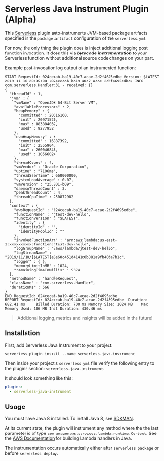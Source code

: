 # Serverless Java Instrument Plugin (Alpha)

This [Serverless](https://github.com/serverless/serverless) plugin auto-instruments JVM-based package artifacts specified in the `package.artifact` configuration of the `serverless.yml` 

For now, the only thing the plugin does is inject additional logging post function invocation. It does this via ***bytecode instrumentation*** to your Serverless function without additional source code changes on your part.

Example post-invocation log output of an instrumented function:
```
START RequestId: 024cecab-ba19-40c7-acae-2d2f4695edbe Version: $LATEST
2019-11-10 20:35:08 <024cecab-ba19-40c7-acae-2d2f4695edbe> INFO  com.serverless.Handler:31 - received: {}
{
  "threadId" : 1,
  "jvm" : {
    "vmName" : "OpenJDK 64-Bit Server VM",
    "availableProcessors" : 2,
    "heapMemory" : {
      "committed" : 20316160,
      "init" : 20971520,
      "max" : 883884032,
      "used" : 9277952
    },
    "nonHeapMemory" : {
      "committed" : 16187392,
      "init" : 2555904,
      "max" : 260046848,
      "used" : 10566024
    },
    "threadCount" : 4,
    "vmVendor" : "Oracle Corporation",
    "uptime" : "7106ms",
    "threadSserTime" : 660000000,
    "systemLoadAverage" : 0.07,
    "vmVersion" : "25.201-b09",
    "daemonThreadCount" : 3,
    "peakThreadCount" : 4,
    "threadCpuTime" : 750872982
  },
  "context" : {
    "awsRequestId" : "024cecab-ba19-40c7-acae-2d2f4695edbe",
    "functionName" : "jtest-dev-hello",
    "functionVersion" : "$LATEST",
    "identity" : {
      "identityId" : "",
      "identityPoolId" : ""
    },
    "invokedFunctionArn" : "arn:aws:lambda:us-east-1:xxxxxxxxxx:function:jtest-dev-hello",
    "logGroupName" : "/aws/lambda/jtest-dev-hello",
    "logStreamName" : "2019/11/10/[$LATEST]e1e60c451d4141c0b881a9fb403a7b1c",
    "logger" : { },
    "memoryLimitInMB" : 1024,
    "remainingTimeInMillis" : 5374
  },
  "methodName" : "handleRequest",
  "className" : "com.serverless.Handler",
  "durationMs" : 566
}
END RequestId: 024cecab-ba19-40c7-acae-2d2f4695edbe
REPORT RequestId: 024cecab-ba19-40c7-acae-2d2f4695edbe  Duration: 682.41 ms     Billed Duration: 700 ms Memory Size: 1024 MB    Max Memory Used: 106 MB Init Duration: 430.46 ms      
```

> Additional logging, metrics and insights will be added in the future!


## Installation

First, add Serverless Java Instrument to your project:

`serverless plugin install --name serverless-java-instrument`

Then inside your project's `serverless.yml` file verify the following entry to the plugins section: `serverless-java-instrument`.

It should look something like this:

```YAML
plugins:
  - serverless-java-instrument
```

## Usage

You must have Java 8 installed. To install Java 8, see [SDKMAN](https://sdkman.io/).

At its current state, the plugin will instrument any method where the the last parameter is of type `com.amazonaws.services.lambda.runtime.Context`. See the [AWS Documentation](https://docs.aws.amazon.com/lambda/latest/dg/java-programming-model-handler-types.html) for building Lambda handlers in Java.

The instrumentation occurs automatically either after `serverless package` or before `serverless deploy`.

